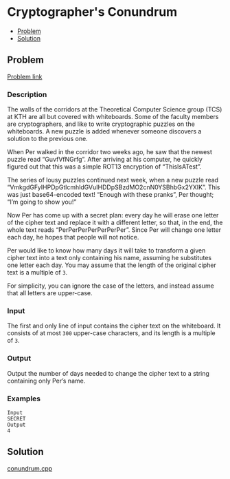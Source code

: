 # Cryptographer's Conundrum
- [Problem](#problem)
- [Solution](#conundrum.cpp)

## Problem
[Problem link](https://open.kattis.com/problems/conundrum)

### Description
The walls of the corridors at the Theoretical Computer Science group (TCS) at KTH are all but covered with whiteboards. Some of the faculty members are cryptographers, and like to write cryptographic puzzles on the whiteboards. A new puzzle is added whenever someone discovers a solution to the previous one.

When Per walked in the corridor two weeks ago, he saw that the newest puzzle read “GuvfVfNGrfg”. After arriving at his computer, he quickly figured out that this was a simple ROT13 encryption of “ThisIsATest”.

The series of lousy puzzles continued next week, when a new puzzle read “VmkgdGFyIHPDpGtlcmhldGVuIHDDpSBzdMO2cnN0YSBhbGx2YXIK”. This was just base64-encoded text! “Enough with these pranks”, Per thought; “I’m going to show you!”

Now Per has come up with a secret plan: every day he will erase one letter of the cipher text and replace it with a different letter, so that, in the end, the whole text reads “PerPerPerPerPerPerPer”. Since Per will change one letter each day, he hopes that people will not notice.

Per would like to know how many days it will take to transform a given cipher text into a text only containing his name, assuming he substitutes one letter each day. You may assume that the length of the original cipher text is a multiple of `3`.

For simplicity, you can ignore the case of the letters, and instead assume that all letters are upper-case.

### Input
The first and only line of input contains the cipher text on the whiteboard. It consists of at most `300` upper-case characters, and its length is a multiple of `3`.

### Output
Output the number of days needed to change the cipher text to a string containing only Per’s name.

### Examples
```
Input
SECRET
Output
4
```


## Solution

[conundrum.cpp](./conundrum.cpp)